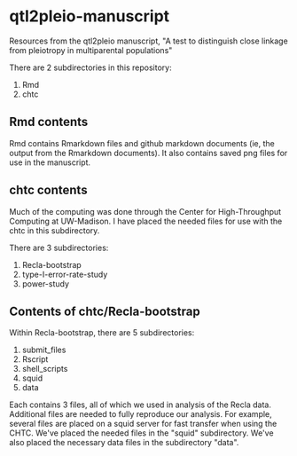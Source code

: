# qtl2pleio-manuscript
Resources from the qtl2pleio manuscript, "A test to distinguish close linkage from pleiotropy in multiparental populations"


There are 2 subdirectories in this repository:

1. Rmd  
2. chtc  

## Rmd contents

Rmd contains Rmarkdown files and github markdown documents (ie, the output from the Rmarkdown documents). It also contains saved png files for use in the manuscript. 

## chtc contents

Much of the computing was done through the Center for High-Throughput Computing at UW-Madison. I have placed the needed files for use with the chtc in this subdirectory. 

There are 3 subdirectories:

1. Recla-bootstrap
2. type-I-error-rate-study
3. power-study


## Contents of chtc/Recla-bootstrap

Within Recla-bootstrap, there are 5 subdirectories: 

1. submit_files  
2. Rscript  
3. shell_scripts  
4. squid
5. data

Each contains 3 files, all of which we used in analysis of the Recla data. Additional files are needed to fully reproduce our analysis. For example, several files are placed on a squid server for fast transfer when using the CHTC. We've placed the needed files in the "squid" subdirectory. We've also placed the necessary data files in the subdirectory "data".

